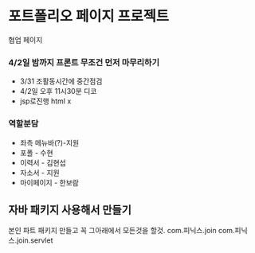 # 포트폴리오 페이지 프로젝트 

협업 페이지

<h3>4/2일 밤까지 프론트 무조건 먼저 마무리하기</h3>

- 3/31 조활동시간에 중간점검
- 4/2일 오후 11시30분 디코
- jsp로진행 html x


### 역할분담
- 좌측 메뉴바(?)-지원 
- 포폴 - 수현
- 이력서 - 김현섭
- 자소서 - 지원
- 마이페이지 - 한보람


## 자바 패키지 사용해서 만들기
본인 파트 패키지 만들고 꼭 그아래에서 모든것을 할것.
com.피닉스.join
com.피닉스.join.servlet

